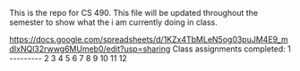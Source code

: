 This is the repo for CS 490. This file will be updated throughout the semester to show what the i am currently doing in class.

https://docs.google.com/spreadsheets/d/1KZx4TbMLeN5og03puJM4E9_mdIxNQl32rwwg6MUmeb0/edit?usp=sharing
Class assignments completed:
1 ---------
2
3
4
5
6
7
8
9
10
11
12
